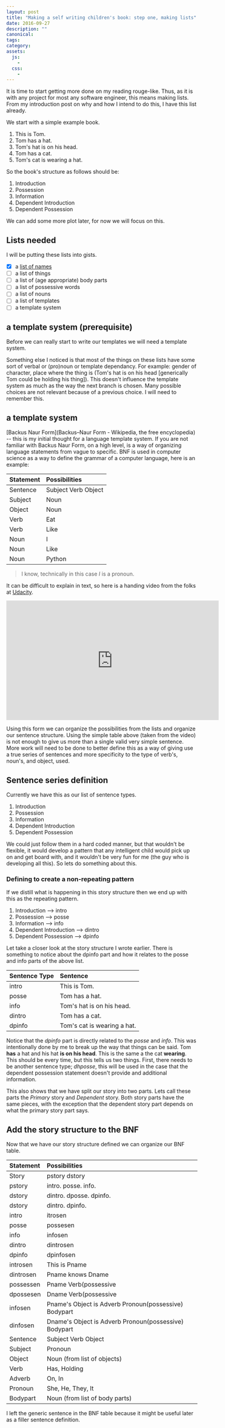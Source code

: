 ```yaml
---
layout: post
title: "Making a self writing children's book: step one, making lists"
date: 2016-09-27
description: ""
canonical:
tags:
category:
assets:
  js:
    -
  css:
    -
---
```


It is time to start getting more done on my reading rouge-like. Thus, as it is with any project for most any software engineer, this means making lists. From my introduction post on why and how I intend to do this, I have this list already.

We start with a simple example book.

1. This is Tom.
1. Tom has a hat.
1. Tom's hat is on his head.
1. Tom has a cat.
1. Tom's cat is wearing a hat.

So the book's structure as follows should be:

1. Introduction
1. Possession
1. Information
1. Dependent Introduction
1. Dependent Possession

We can add some more plot later, for now we will focus on this.

## Lists needed

I will be putting these lists into gists.

- [x] a [list of names](https://gist.github.com/frob/0628417b66c543f169c5056ea53dfdfe)
- [ ] a list of things
- [ ] a list of (age appropriate) body parts
- [ ] a list of possessive words
- [ ] a list of nouns
- [ ] a list of templates
- [ ] a template system

## a template system (prerequisite)

Before we can really start to write our templates we will need a template system.

Something else I noticed is that most of the things on these lists have some sort of verbal or (pro)noun or template dependancy. For example: gender of character, place where the thing is (Tom's hat is on his head [generically Tom could be holding his thing]). This doesn't influence the template system as much as the way the next branch is chosen. Many possible choices are not relevant because of a previous choice. I will need to remember this.

## a template system

[Backus Naur Form](Backus–Naur Form - Wikipedia, the free encyclopedia) -- this is my initial thought for a language template system. If you are not familiar with Backus Naur Form, on a high level, is a way of organizing language statements from vague to specific. BNF is used in computer science as a way to define the grammar of a computer language, here is an example:

| Statement | Possibilities       |
|:----------|:--------------------|
| Sentence  | Subject Verb Object |
| Subject   | Noun                |
| Object    | Noun                |
| Verb      | Eat                 |
| Verb      | Like                |
| Noun      | I                   |
| Noun      | Like                |
| Noun      | Python              |

> I know, technically in this case *I* is a pronoun.

It can be difficult to explain in text, so here is a handing video from the folks at [Udacity](https://www.udacity.com/).

<iframe width="560" height="315" src="https://www.youtube.com/embed/B4wMpOhOako" frameborder="0" allowfullscreen></iframe>

Using this form we can organize the possibilities from the lists and organize our sentence structure. Using the simple table above (taken from the video) is not enough to give us more than a single valid very simple sentence. More work will need to be done to better define this as a way of giving use a true series of sentences and more specificity to the type of verb's, noun's, and object, used.

## Sentence series definition

Currently we have this as our list of sentence types.

1. Introduction
1. Possession
1. Information
1. Dependent Introduction
1. Dependent Possession

We could just follow them in a hard coded manner, but that wouldn't be flexible, it would develop a pattern that any intelligent child would pick up on and get board with, and it wouldn't be very fun for me (the guy who is developing all this). So lets do something about this.

### Defining to create a non-repeating pattern

If we distill what is happening in this story structure then we end up with this as the repeating pattern.

1. Introduction ⟶ intro
1. Possession ⟶ posse
1. Information ⟶ info
1. Dependent Introduction ⟶ dintro
1. Dependent Possession ⟶ dpinfo

Let take a closer look at the story structure I wrote earlier. There is something to notice about the dpinfo part and how it relates to the posse and info parts of the above list.

| Sentence Type | Sentence                    |
|:--------------|:----------------------------|
| intro         | This is Tom.                |
| posse         | Tom has a hat.              |
| info          | Tom's hat is on his head.   |
| dintro        | Tom has a cat.              |
| dpinfo        | Tom's cat is wearing a hat. |

Notice that the *dpinfo* part is directly related to the *posse* and *info*. This was intentionally done by me to break up the way that things can be said. Tom **has** a hat and his hat **is on his head**. This is the same a the cat **wearing**. This should be every time, but this tells us two things. First, there needs to be another sentence type; *dhposse*, this will be used in the case that the dependent possession statement doesn't provide and additional information.

This also shows that we have split our story into two parts. Lets call these parts the *Primary* story and *Dependent* story. Both story parts have the same pieces, with the exception that the dependent story part depends on what the primary story part says.

## Add the story structure to the BNF

Now that we have our story structure defined we can organize our BNF table.

| Statement | Possibilities                                         |
|:----------|:------------------------------------------------------|
| Story     | pstory dstory                                         |
| pstory    | intro. posse. info.                                   |
| dstory    | dintro. dposse. dpinfo.                               |
| dstory    | dintro. dpinfo.                                       |
| intro     | itrosen                                               |
| posse     | possesen                                              |
| info      | infosen                                               |
| dintro    | dintrosen                                             |
| dpinfo    | dpinfosen                                             |
| introsen  | This is Pname                                         |
| dintrosen | Pname knows Dname                                     |
| possessen | Pname Verb(possessive|gender) a Object                |
| dpossesen | Dname Verb(possessive|gender) a Object                |
| infosen   | Pname's Object is Adverb Pronoun(possessive) Bodypart |
| dinfosen  | Dname's Object is Adverb Pronoun(possessive) Bodypart |
| Sentence  | Subject Verb Object                                   |
| Subject   | Pronoun                                               |
| Object    | Noun (from list of objects)                           |
| Verb      | Has, Holding                                          |
| Adverb    | On, In                                                |
| Pronoun   | She, He, They, It                                     |
| Bodypart  | Noun (from list of body parts)                        |

I left the generic sentence in the BNF table because it might be useful later as a filler sentence definition.



















<div></div>
